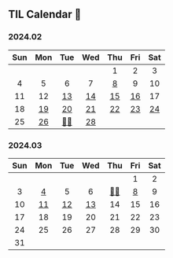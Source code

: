 ## TIL Calendar 🐣

### 2024.02

| Sun |         Mon          |         Tue          |         Wed          |         Thu          |         Fri          |         Sat          |
| :-: | :------------------: | :------------------: | :------------------: | :------------------: | :------------------: | :------------------: |
|     |                      |                      |                      |          1           |          2           |          3           |
|  4  |          5           |          6           |          7           | [8](2402/240208.md)  |          9           |          10          |
| 11  |          12          | [13](2402/240213.md) | [14](2402/240214.md) | [15](2402/240215.md) | [16](2402/240216.md) |          17          |
| 18  | [19](2402/240219.md) | [20](2402/240220.md) | [21](2402/240221.md) | [22](2402/240222.md) | [23](2402/240223.md) | [24](2402/240224.md) |
| 25  | [26](2402/240226.md) | [👩‍💻](2402/240227.md) | [28](2402/240228.md) |                      |                      |                      |

### 2024.03

| Sun |         Mon          |         Tue          |         Wed          |         Thu          |         Fri         | Sat |
| :-: | :------------------: | :------------------: | :------------------: | :------------------: | :-----------------: | :-: |
|     |                      |                      |                      |                      |          1          |  2  |
|  3  | [4](2403/240304.md)  |          5           |          6           | [👩‍💻](2403/240307.md) | [8](2403/240308.md) |  9  |
| 10  | [11](2403/240311.md) | [12](2403/240312.md) | [13](2403/240313.md) |          14          |         15          | 16  |
| 17  |          18          |          19          |          20          |          21          |         22          | 23  |
| 24  |          25          |          26          |          27          |          28          |         29          | 30  |
| 31  |                      |                      |                      |                      |                     |     |
